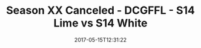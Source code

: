 ---
title: Season XX Canceled - DCGFFL - S14 Lime vs S14 White
teams-score:
- team: _teams/s14-lime.md
  score: 47
- team: _teams/s14-white.md
  score: 25
mvp: Sanders, Rudy
game-ball: Rek, Chris
sportsperson: ''
season: 14
week: 9
date: '2017-05-15T12:31:22'
pageid: season-14-playoffs-may-14-2017-5098-vs-5108
---